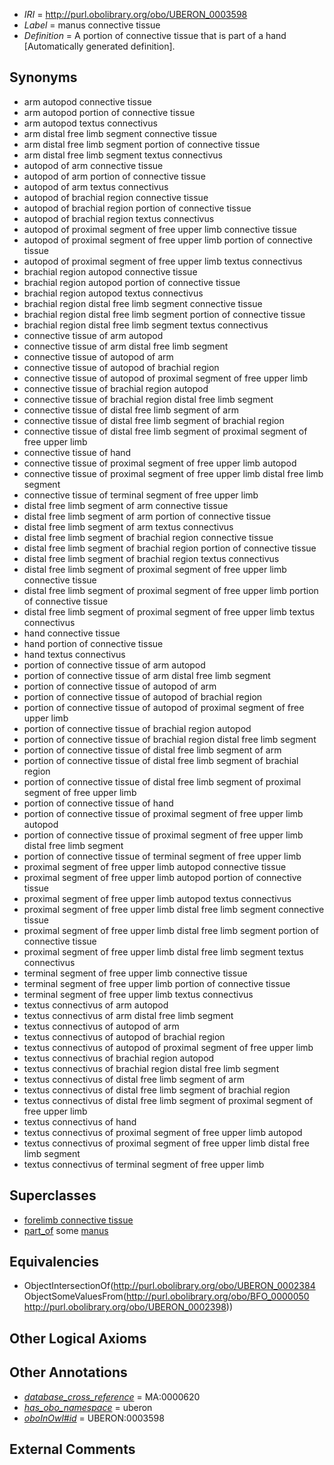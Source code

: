  * *IRI* = http://purl.obolibrary.org/obo/UBERON_0003598
 * *Label* = manus connective tissue
 * *Definition* = A portion of connective tissue that is part of a hand [Automatically generated definition].

## Synonyms

 * arm autopod connective tissue
 * arm autopod portion of connective tissue
 * arm autopod textus connectivus
 * arm distal free limb segment connective tissue
 * arm distal free limb segment portion of connective tissue
 * arm distal free limb segment textus connectivus
 * autopod of arm connective tissue
 * autopod of arm portion of connective tissue
 * autopod of arm textus connectivus
 * autopod of brachial region connective tissue
 * autopod of brachial region portion of connective tissue
 * autopod of brachial region textus connectivus
 * autopod of proximal segment of free upper limb connective tissue
 * autopod of proximal segment of free upper limb portion of connective tissue
 * autopod of proximal segment of free upper limb textus connectivus
 * brachial region autopod connective tissue
 * brachial region autopod portion of connective tissue
 * brachial region autopod textus connectivus
 * brachial region distal free limb segment connective tissue
 * brachial region distal free limb segment portion of connective tissue
 * brachial region distal free limb segment textus connectivus
 * connective tissue of arm autopod
 * connective tissue of arm distal free limb segment
 * connective tissue of autopod of arm
 * connective tissue of autopod of brachial region
 * connective tissue of autopod of proximal segment of free upper limb
 * connective tissue of brachial region autopod
 * connective tissue of brachial region distal free limb segment
 * connective tissue of distal free limb segment of arm
 * connective tissue of distal free limb segment of brachial region
 * connective tissue of distal free limb segment of proximal segment of free upper limb
 * connective tissue of hand
 * connective tissue of proximal segment of free upper limb autopod
 * connective tissue of proximal segment of free upper limb distal free limb segment
 * connective tissue of terminal segment of free upper limb
 * distal free limb segment of arm connective tissue
 * distal free limb segment of arm portion of connective tissue
 * distal free limb segment of arm textus connectivus
 * distal free limb segment of brachial region connective tissue
 * distal free limb segment of brachial region portion of connective tissue
 * distal free limb segment of brachial region textus connectivus
 * distal free limb segment of proximal segment of free upper limb connective tissue
 * distal free limb segment of proximal segment of free upper limb portion of connective tissue
 * distal free limb segment of proximal segment of free upper limb textus connectivus
 * hand connective tissue
 * hand portion of connective tissue
 * hand textus connectivus
 * portion of connective tissue of arm autopod
 * portion of connective tissue of arm distal free limb segment
 * portion of connective tissue of autopod of arm
 * portion of connective tissue of autopod of brachial region
 * portion of connective tissue of autopod of proximal segment of free upper limb
 * portion of connective tissue of brachial region autopod
 * portion of connective tissue of brachial region distal free limb segment
 * portion of connective tissue of distal free limb segment of arm
 * portion of connective tissue of distal free limb segment of brachial region
 * portion of connective tissue of distal free limb segment of proximal segment of free upper limb
 * portion of connective tissue of hand
 * portion of connective tissue of proximal segment of free upper limb autopod
 * portion of connective tissue of proximal segment of free upper limb distal free limb segment
 * portion of connective tissue of terminal segment of free upper limb
 * proximal segment of free upper limb autopod connective tissue
 * proximal segment of free upper limb autopod portion of connective tissue
 * proximal segment of free upper limb autopod textus connectivus
 * proximal segment of free upper limb distal free limb segment connective tissue
 * proximal segment of free upper limb distal free limb segment portion of connective tissue
 * proximal segment of free upper limb distal free limb segment textus connectivus
 * terminal segment of free upper limb connective tissue
 * terminal segment of free upper limb portion of connective tissue
 * terminal segment of free upper limb textus connectivus
 * textus connectivus of arm autopod
 * textus connectivus of arm distal free limb segment
 * textus connectivus of autopod of arm
 * textus connectivus of autopod of brachial region
 * textus connectivus of autopod of proximal segment of free upper limb
 * textus connectivus of brachial region autopod
 * textus connectivus of brachial region distal free limb segment
 * textus connectivus of distal free limb segment of arm
 * textus connectivus of distal free limb segment of brachial region
 * textus connectivus of distal free limb segment of proximal segment of free upper limb
 * textus connectivus of hand
 * textus connectivus of proximal segment of free upper limb autopod
 * textus connectivus of proximal segment of free upper limb distal free limb segment
 * textus connectivus of terminal segment of free upper limb

## Superclasses

 * [forelimb connective tissue](../../UBERON/88/UBERON_0003588.md)
 * [part_of](../../BFO/50/BFO_0000050.md) some [manus](../../UBERON/98/UBERON_0002398.md)

## Equivalencies

 * ObjectIntersectionOf(<http://purl.obolibrary.org/obo/UBERON_0002384> ObjectSomeValuesFrom(<http://purl.obolibrary.org/obo/BFO_0000050> <http://purl.obolibrary.org/obo/UBERON_0002398>))

## Other Logical Axioms


## Other Annotations

 * *[database_cross_reference](../../ef/oboInOwl#hasDbXref.md)* = MA:0000620
 * *[has_obo_namespace](../../ce/oboInOwl#hasOBONamespace.md)* = uberon
 * *[oboInOwl#id](../../id/oboInOwl#id.md)* = UBERON:0003598

## External Comments

